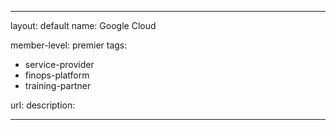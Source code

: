 ---

layout: default
name: Google Cloud

member-level: premier
tags:
- service-provider
- finops-platform
- training-partner

url:
description:

---